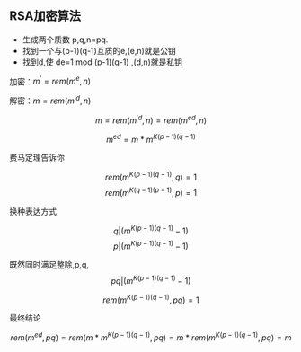 ## RSA加密算法

- 生成两个质数 p,q,n=pq.
- 找到一个与(p-1)(q-1)互质的e,(e,n)就是公钥
- 找到d,使 de=1 mod (p-1)(q-1) ,(d,n)就是私钥


加密：$m^{'}=rem(m^e,n)$ 

解密：$m=rem(m^{'d},n)$



$$m=rem(m^{'d},n)=rem(m^{ed},n) $$

$$m^{ed}=m*m^{K(p-1)(q-1)}$$

费马定理告诉你

$$rem(m^{K(p-1)(q-1)},q)=1$$
$$rem(m^{K(q-1)(p-1)},p)=1$$

换种表达方式

$$q|(m^{K(p-1)(q-1)}-1)$$
$$p|(m^{K(p-1)(q-1)}-1)$$

既然同时满足整除,p,q,
$$pq|(m^{K(p-1)(q-1)}-1)$$

$$rem(m^{K(p-1)(q-1)},pq)=1$$


最终结论

$$rem(m^{ed},pq)=rem(m*m^{K(p-1)(q-1)},pq)=m*rem(m^{K(p-1)(q-1)},pq)=m$$
